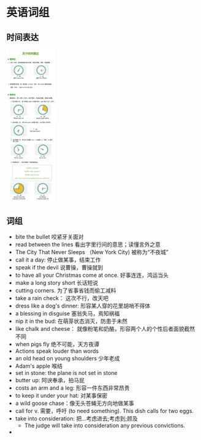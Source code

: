 # 英语词组







## 时间表达

<img src="./img/image-20220325151744939.png" alt="image-20220325151744939" style="zoom: 39%;" /> 



## 词组

- bite the bullet 咬紧牙关面对
- read between the lines 看出字里行间的意思；读懂言外之意
- The City That Never Sleeps （New York City) 被称为“不夜城”
- call it a day: 停止做某事，结束工作
- speak if the devil 说曹操，曹操就到
- to have all your Christmas come at once. 好事连连，鸿运当头
- make a long story short 长话短说
- cutting corners. 为了省事省钱而偷工减料
- take a rain check： 这次不行，改天吧
- dress like a dog's dinner: 形容某人穿的花里胡哨不得体
- a blessing in disguise 塞翁失马，焉知祸福
- nip it in the bud: 在萌芽状态消灭，防患于未然
- like chalk and cheese： 就像粉笔和奶酪，形容两个人的个性后者面貌截然不同
- when pigs fly 绝不可能，天方夜谭
- Actions speak louder than words
- an old head on young shoulders 少年老成
- Adam's apple 喉结
- set in stone: the plane is not set in stone
- butter up: 阿谀奉承，拍马屁
- costs an arm and a leg: 形容一件东西非常昂贵
- to keep it under your hat: 对某事保密
- a wild goose chase：像无头苍蝇无方向地做某事
- call for v. 需要，呼吁 (to need something). This dish calls for two eggs.
- take into consideration: 把…考虑进去;考虑到;顾及
  - The judge will take into consideration any previous convictions.
- 
